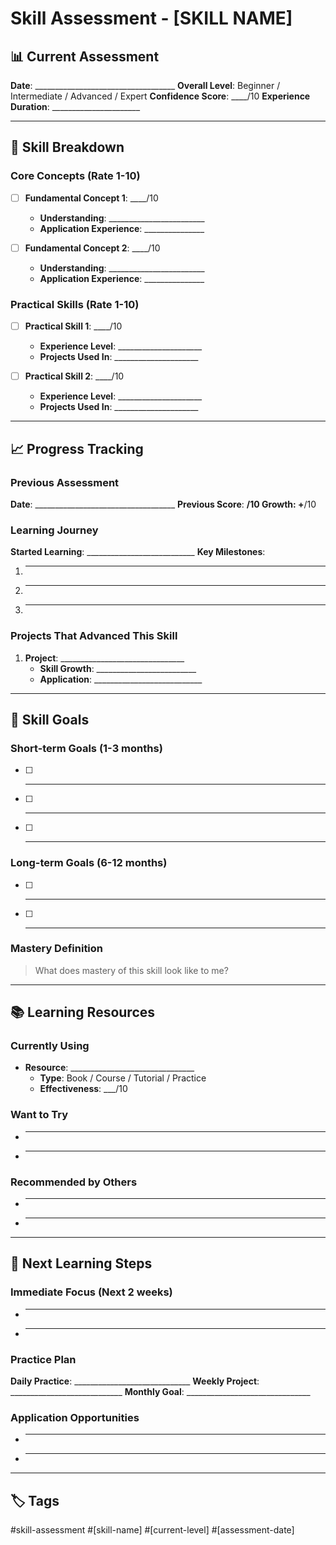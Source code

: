 # Skill Assessment - [SKILL NAME]

## 📊 Current Assessment
**Date**: ___________________________________
**Overall Level**: Beginner / Intermediate / Advanced / Expert
**Confidence Score**: ____/10
**Experience Duration**: ______________________

---

## 🎯 Skill Breakdown

### Core Concepts (Rate 1-10)
- [ ] **Fundamental Concept 1**: ____/10
  - **Understanding**: ________________________
  - **Application Experience**: _______________

- [ ] **Fundamental Concept 2**: ____/10
  - **Understanding**: ________________________
  - **Application Experience**: _______________

### Practical Skills (Rate 1-10)
- [ ] **Practical Skill 1**: ____/10
  - **Experience Level**: _____________________
  - **Projects Used In**: _____________________

- [ ] **Practical Skill 2**: ____/10
  - **Experience Level**: _____________________
  - **Projects Used In**: _____________________

---

## 📈 Progress Tracking

### Previous Assessment
**Date**: ___________________________________
**Previous Score**: ____/10
**Growth**: +____/10

### Learning Journey
**Started Learning**: ___________________________
**Key Milestones**:
1. _________________________________________
2. _________________________________________
3. _________________________________________

### Projects That Advanced This Skill
1. **Project**: _______________________________
   - **Skill Growth**: _________________________
   - **Application**: ___________________________

---

## 🎯 Skill Goals

### Short-term Goals (1-3 months)
- [ ] ____________________________________
- [ ] ____________________________________
- [ ] ____________________________________

### Long-term Goals (6-12 months)
- [ ] ____________________________________
- [ ] ____________________________________

### Mastery Definition
> What does mastery of this skill look like to me?

---

## 📚 Learning Resources

### Currently Using
- **Resource**: _______________________________
  - **Type**: Book / Course / Tutorial / Practice
  - **Effectiveness**: ___/10

### Want to Try
- _________________________________________
- _________________________________________

### Recommended by Others
- _________________________________________
- _________________________________________

---

## 🔄 Next Learning Steps

### Immediate Focus (Next 2 weeks)
- _________________________________________
- _________________________________________

### Practice Plan
**Daily Practice**: _____________________________
**Weekly Project**: ____________________________
**Monthly Goal**: _______________________________

### Application Opportunities
- _________________________________________
- _________________________________________

---

## 🏷️ Tags
#skill-assessment #[skill-name] #[current-level] #[assessment-date]